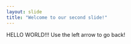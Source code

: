 ```yaml
---
layout: slide
title: "Welcome to our second slide!"
---
```

HELLO WORLD!!!
Use the left arrow to go back!
